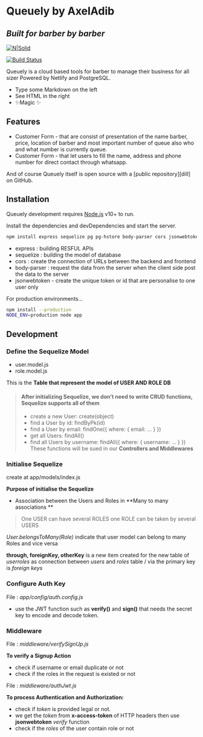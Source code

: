 # Queuely by AxelAdib

## _Built for barber by barber_

[![N|Solid](https://cldup.com/dTxpPi9lDf.thumb.png)](https://nodesource.com/products/nsolid)

[![Build Status](https://travis-ci.org/joemccann/dillinger.svg?branch=master)](https://travis-ci.org/joemccann/dillinger)

Queuely is a cloud based tools for barber to manage their business for all sizer
Powered by Netlify and PostgreSQL.

- Type some Markdown on the left
- See HTML in the right
- ✨Magic ✨

## Features

- Customer Form - that are consist of presentation of the name barber, price, location of barber and most important number of queue also who and what number is currently queue.
- Customer Form - that let users to fill the name, address and phone number for direct contact through whatsapp.

And of course Queuely itself is open source with a [public repository][dill]
on GitHub.

## Installation

Queuely development requires [Node.js](https://nodejs.org/) v10+ to run.

Install the dependencies and devDependencies and start the server.

```sh
npm install express sequelize pg pg-hstore body-parser cors jsonwebtoken bcryptjs --save
```
- express : building RESFUL APIs
- sequelize : building the model of database
- cors : create the connection of URLs between the backend and frontend
- body-parser : request the data from the server when the client side post the data to the server
- jsonwebtoken - create the unique token or id that are personalise to one user only

For production environments...

```sh
npm install --production
NODE_ENV=production node app
```

## Development

### Define the Sequelize Model

- user.model.js
- role.model.js

This is the **Table that represent the model of USER AND ROLE DB**
> #### After initializing Sequelize, we don’t need to write CRUD functions, Sequelize supports all of them
>
> -  create a new User: create(object)
> - find a User by id: findByPk(id)
> - find a User by email: findOne({ where: { email: ... } })
> - get all Users: findAll()
> - find all Users by username: findAll({ where: { username: ... } })
> These functions will be sued in our **Controllers and Middlewares**

### Initialise Sequelize

create at app/models/index.js

**Purpose of initialise the Sequelize**
- Association between the Users and Roles in **Many to many associations **
> One USER can have several ROLES
> one ROLE can be taken by several USERS

_User.belongsToMany(Role)_ indicate that user model can belong to many Roles and vice versa

**through, foreignKey, otherKey** is a new item created for the new table of _userroles_ as connection between _users_ and _roles_ table /
via the primary key is _foreign keys_

### Configure Auth Key

File :
_app/config/auth.config.js_

- use the JWT function such as **verify()** and **sign()** that needs the secret key to encode and decode token. 


### Middleware

File :
_middleware/verifySignUp.js_

**To verify a Signup Action**
- check if username or email duplicate or not
- check if the roles in the request is existed or not


File : 
_middleware/authJwt.js_

**To process Authentication and Authorization:**
- check if _token_ is provided legal or not.
- we get the _token_ from **x-access-token** of HTTP headers then use **jsonwebtoken** _verify_ function
- check if the _roles_ of the user contain role or not



